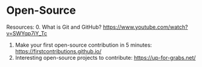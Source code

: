 # Open-Source

Resources:
0. What is Git and GitHub? https://www.youtube.com/watch?v=SWYqp7iY_Tc
1. Make your first open-source contribution in 5 minutes: https://firstcontributions.github.io/
2. Interesting open-source projects to contribute: https://up-for-grabs.net/
